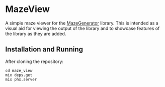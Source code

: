 # MazeView

A simple maze viewer for the
[MazeGenerator](https://github.com/kbsymanz/maze_generator) library. This is
intended as a visual aid for viewing the output of the library and to showcase
features of the library as they are added.

## Installation and Running

After cloning the repository:

```
cd maze_view
mix deps.get
mix phx.server
```



